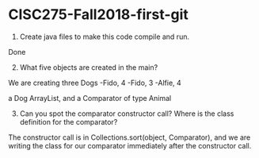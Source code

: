 # CISC275-Fall2018-first-git
1. Create java files to make this code compile and run.

Done

2. What five objects are created in the main?

We are creating three Dogs
   -Fido, 4
   -Fido, 3
   -Alfie, 4

a Dog ArrayList, and a Comparator of type Animal

3. Can you spot the comparator constructor call? Where is the class definition for the comparator?

The constructor call is in Collections.sort(object, Comparator), and we are writing the class for our comparator immediately after the constructor call.